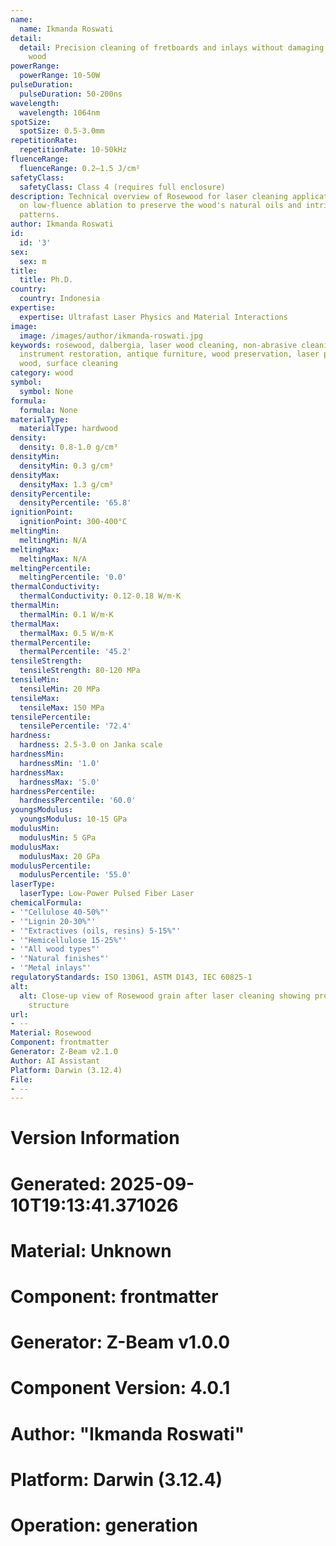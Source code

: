 ```yaml
---
name:
  name: Ikmanda Roswati
detail:
  detail: Precision cleaning of fretboards and inlays without damaging the precious
    wood
powerRange:
  powerRange: 10-50W
pulseDuration:
  pulseDuration: 50-200ns
wavelength:
  wavelength: 1064nm
spotSize:
  spotSize: 0.5-3.0mm
repetitionRate:
  repetitionRate: 10-50kHz
fluenceRange:
  fluenceRange: 0.2–1.5 J/cm²
safetyClass:
  safetyClass: Class 4 (requires full enclosure)
description: Technical overview of Rosewood for laser cleaning applications, focusing
  on low-fluence ablation to preserve the wood's natural oils and intricate grain
  patterns.
author: Ikmanda Roswati
id:
  id: '3'
sex:
  sex: m
title:
  title: Ph.D.
country:
  country: Indonesia
expertise:
  expertise: Ultrafast Laser Physics and Material Interactions
image:
  image: /images/author/ikmanda-roswati.jpg
keywords: rosewood, dalbergia, laser wood cleaning, non-abrasive cleaning, musical
  instrument restoration, antique furniture, wood preservation, laser parameters for
  wood, surface cleaning
category: wood
symbol:
  symbol: None
formula:
  formula: None
materialType:
  materialType: hardwood
density:
  density: 0.8-1.0 g/cm³
densityMin:
  densityMin: 0.3 g/cm³
densityMax:
  densityMax: 1.3 g/cm³
densityPercentile:
  densityPercentile: '65.8'
ignitionPoint:
  ignitionPoint: 300-400°C
meltingMin:
  meltingMin: N/A
meltingMax:
  meltingMax: N/A
meltingPercentile:
  meltingPercentile: '0.0'
thermalConductivity:
  thermalConductivity: 0.12-0.18 W/m·K
thermalMin:
  thermalMin: 0.1 W/m·K
thermalMax:
  thermalMax: 0.5 W/m·K
thermalPercentile:
  thermalPercentile: '45.2'
tensileStrength:
  tensileStrength: 80-120 MPa
tensileMin:
  tensileMin: 20 MPa
tensileMax:
  tensileMax: 150 MPa
tensilePercentile:
  tensilePercentile: '72.4'
hardness:
  hardness: 2.5-3.0 on Janka scale
hardnessMin:
  hardnessMin: '1.0'
hardnessMax:
  hardnessMax: '5.0'
hardnessPercentile:
  hardnessPercentile: '60.0'
youngsModulus:
  youngsModulus: 10-15 GPa
modulusMin:
  modulusMin: 5 GPa
modulusMax:
  modulusMax: 20 GPa
modulusPercentile:
  modulusPercentile: '55.0'
laserType:
  laserType: Low-Power Pulsed Fiber Laser
chemicalFormula:
- '"Cellulose 40-50%"'
- '"Lignin 20-30%"'
- '"Extractives (oils, resins) 5-15%"'
- '"Hemicellulose 15-25%"'
- '"All wood types"'
- '"Natural finishes"'
- '"Metal inlays"'
regulatoryStandards: ISO 13061, ASTM D143, IEC 60825-1
alt:
  alt: Close-up view of Rosewood grain after laser cleaning showing preserved natural
    structure
url:
- --
Material: Rosewood
Component: frontmatter
Generator: Z-Beam v2.1.0
Author: AI Assistant
Platform: Darwin (3.12.4)
File:
- --
---
```


# Version Information
# Generated: 2025-09-10T19:13:41.371026
# Material: Unknown
# Component: frontmatter
# Generator: Z-Beam v1.0.0
# Component Version: 4.0.1
# Author: "Ikmanda Roswati"
# Platform: Darwin (3.12.4)
# Operation: generation
